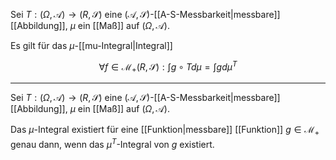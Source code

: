Sei $T : (\Omega, \mathcal{A}) \to (R, \mathscr{S})$ eine $(\mathcal{A}, \mathscr{S})$-[[A-S-Messbarkeit|messbare]] [[Abbildung]], $\mu$ ein [[Maß]] auf $(\Omega, \mathcal{A})$.

Es gilt für das $\mu$-[[mu-Integral|Integral]]

$$
	\forall f \in \mathcal{M}_+ (R, \mathscr{S}) : \int g \circ T d\mu = \int g d\mu^T
$$

---

Sei $T : (\Omega, \mathcal{A}) \to (R, \mathscr{S})$ eine $(\mathcal{A}, \mathscr{S})$-[[A-S-Messbarkeit|messbare]] [[Abbildung]], $\mu$ ein [[Maß]] auf $(\Omega, \mathcal{A})$.

Das $\mu$-Integral existiert für eine [[Funktion|messbare]] [[Funktion]] $g \in \mathcal{M}_+$ genau dann, wenn das $\mu^T$-Integral von $g$ existiert.